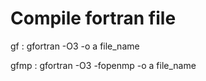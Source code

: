 # Compile fortran file

gf : gfortran -O3 -o a file_name

gfmp : gfortran -O3 -fopenmp -o a file_name

